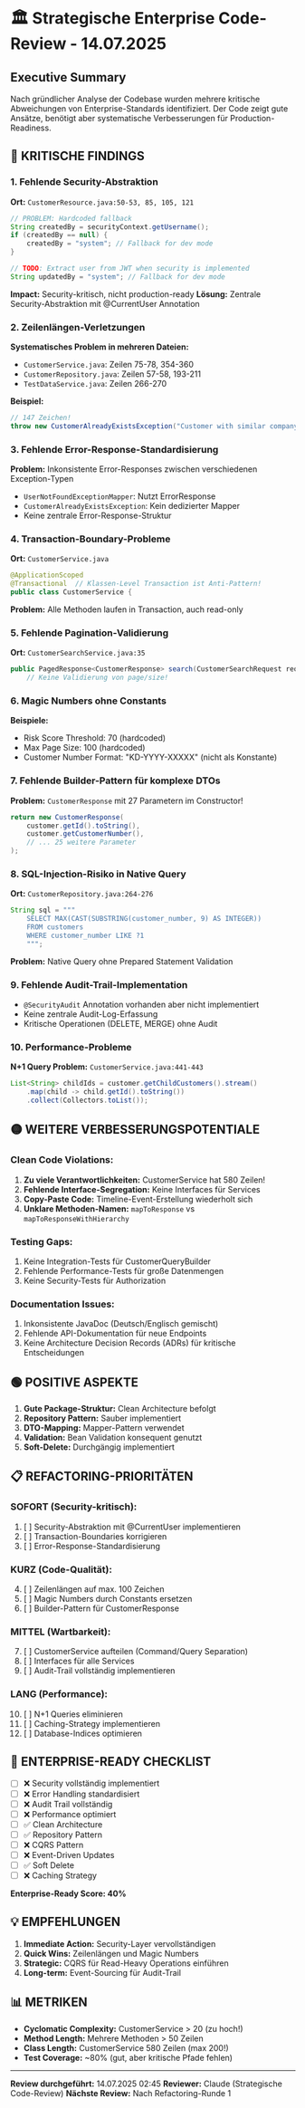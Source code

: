 # 🏛️ Strategische Enterprise Code-Review - 14.07.2025

## Executive Summary

Nach gründlicher Analyse der Codebase wurden mehrere kritische Abweichungen von Enterprise-Standards identifiziert. Der Code zeigt gute Ansätze, benötigt aber systematische Verbesserungen für Production-Readiness.

## 🔴 KRITISCHE FINDINGS

### 1. **Fehlende Security-Abstraktion**
**Ort:** `CustomerResource.java:50-53, 85, 105, 121`
```java
// PROBLEM: Hardcoded fallback
String createdBy = securityContext.getUsername();
if (createdBy == null) {
    createdBy = "system"; // Fallback for dev mode
}

// TODO: Extract user from JWT when security is implemented
String updatedBy = "system"; // Fallback for dev mode
```
**Impact:** Security-kritisch, nicht production-ready
**Lösung:** Zentrale Security-Abstraktion mit @CurrentUser Annotation

### 2. **Zeilenlängen-Verletzungen**
**Systematisches Problem in mehreren Dateien:**
- `CustomerService.java`: Zeilen 75-78, 354-360
- `CustomerRepository.java`: Zeilen 57-58, 193-211
- `TestDataService.java`: Zeilen 266-270

**Beispiel:**
```java
// 147 Zeichen!
throw new CustomerAlreadyExistsException("Customer with similar company name already exists: " + potentialDuplicates.get(0).getCompanyName(), "companyName", request.companyName());
```

### 3. **Fehlende Error-Response-Standardisierung**
**Problem:** Inkonsistente Error-Responses zwischen verschiedenen Exception-Typen
- `UserNotFoundExceptionMapper`: Nutzt ErrorResponse
- `CustomerAlreadyExistsException`: Kein dedizierter Mapper
- Keine zentrale Error-Response-Struktur

### 4. **Transaction-Boundary-Probleme**
**Ort:** `CustomerService.java`
```java
@ApplicationScoped
@Transactional  // Klassen-Level Transaction ist Anti-Pattern!
public class CustomerService {
```
**Problem:** Alle Methoden laufen in Transaction, auch read-only

### 5. **Fehlende Pagination-Validierung**
**Ort:** `CustomerSearchService.java:35`
```java
public PagedResponse<CustomerResponse> search(CustomerSearchRequest request, int page, int size) {
    // Keine Validierung von page/size!
```

### 6. **Magic Numbers ohne Constants**
**Beispiele:**
- Risk Score Threshold: 70 (hardcoded)
- Max Page Size: 100 (hardcoded)
- Customer Number Format: "KD-YYYY-XXXXX" (nicht als Konstante)

### 7. **Fehlende Builder-Pattern für komplexe DTOs**
**Problem:** `CustomerResponse` mit 27 Parametern im Constructor!
```java
return new CustomerResponse(
    customer.getId().toString(),
    customer.getCustomerNumber(),
    // ... 25 weitere Parameter
);
```

### 8. **SQL-Injection-Risiko in Native Query**
**Ort:** `CustomerRepository.java:264-276`
```java
String sql = """
    SELECT MAX(CAST(SUBSTRING(customer_number, 9) AS INTEGER))
    FROM customers
    WHERE customer_number LIKE ?1
    """;
```
**Problem:** Native Query ohne Prepared Statement Validation

### 9. **Fehlende Audit-Trail-Implementation**
- `@SecurityAudit` Annotation vorhanden aber nicht implementiert
- Keine zentrale Audit-Log-Erfassung
- Kritische Operationen (DELETE, MERGE) ohne Audit

### 10. **Performance-Probleme**
**N+1 Query Problem:** `CustomerService.java:441-443`
```java
List<String> childIds = customer.getChildCustomers().stream()
    .map(child -> child.getId().toString())
    .collect(Collectors.toList());
```

## 🟡 WEITERE VERBESSERUNGSPOTENTIALE

### Clean Code Violations:
1. **Zu viele Verantwortlichkeiten:** CustomerService hat 580 Zeilen!
2. **Fehlende Interface-Segregation:** Keine Interfaces für Services
3. **Copy-Paste Code:** Timeline-Event-Erstellung wiederholt sich
4. **Unklare Methoden-Namen:** `mapToResponse` vs `mapToResponseWithHierarchy`

### Testing Gaps:
1. Keine Integration-Tests für CustomerQueryBuilder
2. Fehlende Performance-Tests für große Datenmengen
3. Keine Security-Tests für Authorization

### Documentation Issues:
1. Inkonsistente JavaDoc (Deutsch/Englisch gemischt)
2. Fehlende API-Dokumentation für neue Endpoints
3. Keine Architecture Decision Records (ADRs) für kritische Entscheidungen

## 🟢 POSITIVE ASPEKTE

1. **Gute Package-Struktur:** Clean Architecture befolgt
2. **Repository Pattern:** Sauber implementiert
3. **DTO-Mapping:** Mapper-Pattern verwendet
4. **Validation:** Bean Validation konsequent genutzt
5. **Soft-Delete:** Durchgängig implementiert

## 📋 REFACTORING-PRIORITÄTEN

### SOFORT (Security-kritisch):
1. [ ] Security-Abstraktion mit @CurrentUser implementieren
2. [ ] Transaction-Boundaries korrigieren
3. [ ] Error-Response-Standardisierung

### KURZ (Code-Qualität):
4. [ ] Zeilenlängen auf max. 100 Zeichen
5. [ ] Magic Numbers durch Constants ersetzen
6. [ ] Builder-Pattern für CustomerResponse

### MITTEL (Wartbarkeit):
7. [ ] CustomerService aufteilen (Command/Query Separation)
8. [ ] Interfaces für alle Services
9. [ ] Audit-Trail vollständig implementieren

### LANG (Performance):
10. [ ] N+1 Queries eliminieren
11. [ ] Caching-Strategy implementieren
12. [ ] Database-Indices optimieren

## 🎯 ENTERPRISE-READY CHECKLIST

- [ ] ❌ Security vollständig implementiert
- [ ] ❌ Error Handling standardisiert
- [ ] ❌ Audit Trail vollständig
- [ ] ❌ Performance optimiert
- [ ] ✅ Clean Architecture
- [ ] ✅ Repository Pattern
- [ ] ❌ CQRS Pattern
- [ ] ❌ Event-Driven Updates
- [ ] ✅ Soft Delete
- [ ] ❌ Caching Strategy

**Enterprise-Ready Score: 40%**

## 💡 EMPFEHLUNGEN

1. **Immediate Action:** Security-Layer vervollständigen
2. **Quick Wins:** Zeilenlängen und Magic Numbers
3. **Strategic:** CQRS für Read-Heavy Operations einführen
4. **Long-term:** Event-Sourcing für Audit-Trail

## 📊 METRIKEN

- **Cyclomatic Complexity:** CustomerService > 20 (zu hoch!)
- **Method Length:** Mehrere Methoden > 50 Zeilen
- **Class Length:** CustomerService 580 Zeilen (max 200!)
- **Test Coverage:** ~80% (gut, aber kritische Pfade fehlen)

---
**Review durchgeführt:** 14.07.2025 02:45
**Reviewer:** Claude (Strategische Code-Review)
**Nächste Review:** Nach Refactoring-Runde 1